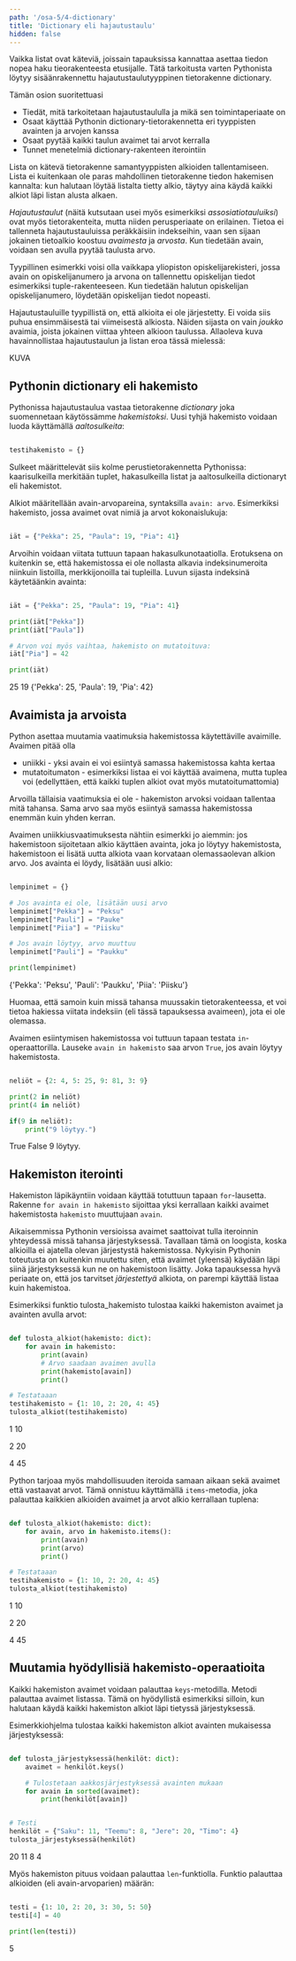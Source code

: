 ```yaml
---
path: '/osa-5/4-dictionary'
title: 'Dictionary eli hajautustaulu'
hidden: false
---
```



<text-box variant='learningObjectives' name='Oppimistavoitteet'>

Vaikka listat ovat käteviä, joissain tapauksissa kannattaa asettaa tiedon nopea haku tieorakenteesta etusijalle. Tätä tarkoitusta varten Pythonista löytyy sisäänrakennettu hajautustaulutyyppinen tietorakenne dictionary.

Tämän osion suoritettuasi

- Tiedät, mitä tarkoitetaan hajautustaululla ja mikä sen toimintaperiaate on
- Osaat käyttää Pythonin dictionary-tietorakennetta eri tyyppisten avainten ja arvojen kanssa
- Osaat pyytää kaikki taulun avaimet tai arvot kerralla
- Tunnet menetelmiä dictionary-rakenteen iterointiin

</text-box>

Lista on kätevä tietorakenne samantyyppisten alkioiden tallentamiseen. Lista ei kuitenkaan ole paras mahdollinen tietorakenne tiedon hakemisen kannalta: kun halutaan löytää listalta tietty alkio, täytyy aina käydä kaikki alkiot läpi listan alusta alkaen.

_Hajautustaulut_ (näitä kutsutaan usei myös esimerkiksi _assosiatiotauluiksi_) ovat myös tietorakenteita, mutta niiden perusperiaate on erilainen. Tietoa ei tallenneta hajautustauluissa peräkkäisiin indekseihin, vaan sen sijaan jokainen tietoalkio koostuu _avaimesta_ ja _arvosta_. Kun tiedetään avain, voidaan sen avulla pyytää taulusta arvo.

Tyypillinen esimerkki voisi olla vaikkapa yliopiston opiskelijarekisteri, jossa avain on opiskelijanumero ja arvona on tallennettu opiskelijan tiedot esimerkiksi tuple-rakenteeseen. Kun tiedetään halutun opiskelijan opiskelijanumero, löydetään opiskelijan tiedot nopeasti.

Hajautustauluille tyypillistä on, että alkioita ei ole järjestetty. Ei voida siis puhua ensimmäisestä tai viimeisestä alkiosta. Näiden sijasta on vain _joukko_ avaimia, joista jokainen viittaa yhteen alkioon taulussa. Allaoleva kuva havainnollistaa hajautustaulun ja listan eroa tässä mielessä:

KUVA

## Pythonin dictionary eli hakemisto

Pythonissa hajautustaulua vastaa tietorakenne _dictionary_ joka suomennetaan käytössämme _hakemistoksi_. Uusi tyhjä hakemisto voidaan luoda käyttämällä _aaltosulkeita_:

```python

testihakemisto = {}

```

Sulkeet määrittelevät siis kolme perustietorakennetta Pythonissa: kaarisulkeilla merkitään tuplet, hakasulkeilla listat ja aaltosulkeilla dictionaryt eli hakemistot.

Alkiot määritellään avain-arvopareina, syntaksilla `avain: arvo`. Esimerkiksi hakemisto, jossa avaimet ovat nimiä ja arvot kokonaislukuja:

```python

iät = {"Pekka": 25, "Paula": 19, "Pia": 41}

```

Arvoihin voidaan viitata tuttuun tapaan hakasulkunotaatiolla. Erotuksena on kuitenkin se, että hakemistossa ei ole nollasta alkavia indeksinumeroita niinkuin listoilla, merkkijonoilla tai tupleilla. Luvun sijasta indeksinä käytetäänkin avainta:


```python

iät = {"Pekka": 25, "Paula": 19, "Pia": 41}

print(iät["Pekka"])
print(iät["Paula"])

# Arvon voi myös vaihtaa, hakemisto on mutatoituva:
iät["Pia"] = 42

print(iät)

```

<sample-output>

25
19
{'Pekka': 25, 'Paula': 19, 'Pia': 42}

</sample-output>


## Avaimista ja arvoista

Python asettaa muutamia vaatimuksia hakemistossa käytettäville avaimille. Avaimen pitää olla

* uniikki - yksi avain ei voi esiintyä samassa hakemistossa kahta kertaa
* mutatoitumaton - esimerkiksi listaa ei voi käyttää avaimena, mutta tuplea voi (edellyttäen, että kaikki tuplen alkiot ovat myös mutatoitumattomia)

Arvoilla tällaisia vaatimuksia ei ole - hakemiston arvoksi voidaan tallentaa mitä tahansa. Sama arvo saa myös esiintyä samassa hakemistossa enemmän kuin yhden kerran.

Avaimen uniikkiusvaatimuksesta nähtiin esimerkki jo aiemmin: jos hakemistoon sijoitetaan alkio käyttäen avainta, joka jo löytyy hakemistosta, hakemistoon ei lisätä uutta alkiota vaan korvataan olemassaolevan alkion arvo. Jos avainta ei löydy, lisätään uusi alkio:

```python

lempinimet = {}

# Jos avainta ei ole, lisätään uusi arvo
lempinimet["Pekka"] = "Peksu"
lempinimet["Pauli"] = "Pauke"
lempinimet["Piia"] = "Piisku"

# Jos avain löytyy, arvo muuttuu
lempinimet["Pauli"] = "Paukku"

print(lempinimet)

```

<sample-output>

{'Pekka': 'Peksu', 'Pauli': 'Paukku', 'Piia': 'Piisku'}

</sample-output>

Huomaa, että samoin kuin missä tahansa muussakin tietorakenteessa, et voi tietoa hakiessa viitata indeksiin (eli tässä tapauksessa avaimeen), jota ei ole olemassa.

Avaimen esiintymisen hakemistossa voi tuttuun tapaan testata `in`-operaattorilla. Lauseke `avain in hakemisto` saa arvon `True`, jos avain löytyy hakemistosta.

```python

neliöt = {2: 4, 5: 25, 9: 81, 3: 9}

print(2 in neliöt)
print(4 in neliöt)

if(9 in neliöt):
    print("9 löytyy.")

```

<sample-output>

True
False
9 löytyy.

</sample-output>

## Hakemiston iterointi

Hakemiston läpikäyntiin voidaan käyttää totuttuun tapaan `for`-lausetta. Rakenne `for avain in hakemisto` sijoittaa yksi kerrallaan kaikki avaimet hakemistosta `hakemisto` muuttujaan `avain`.

<text-box variant="hint">

Aikaisemmissa Pythonin versioissa avaimet saattoivat tulla iteroinnin yhteydessä missä tahansa järjestyksessä. Tavallaan tämä on loogista, koska alkioilla ei ajatella olevan järjestystä hakemistossa. Nykyisin Pythonin toteutusta on kuitenkin muutettu siten, että avaimet (yleensä) käydään läpi siinä järjestyksessä kun ne on hakemistoon lisätty. Joka tapauksessa hyvä periaate on, että jos tarvitset _järjestettyä_ alkiota, on parempi käyttää listaa kuin hakemistoa.

</text-box>

Esimerkiksi funktio tulosta_hakemisto tulostaa kaikki hakemiston avaimet ja avainten avulla arvot:

```python

def tulosta_alkiot(hakemisto: dict):
    for avain in hakemisto:
        print(avain)
        # Arvo saadaan avaimen avulla
        print(hakemisto[avain])
        print()

# Testataaan
testihakemisto = {1: 10, 2: 20, 4: 45}
tulosta_alkiot(testihakemisto)

```

<sample-output>

1
10

2
20

4
45

</sample-output>

Python tarjoaa myös mahdollisuuden iteroida samaan aikaan sekä avaimet että vastaavat arvot. Tämä onnistuu käyttämällä `items`-metodia, joka palauttaa kaikkien alkioiden avaimet ja arvot alkio kerrallaan tuplena:

```python

def tulosta_alkiot(hakemisto: dict):
    for avain, arvo in hakemisto.items():
        print(avain)
        print(arvo)
        print()

# Testataaan
testihakemisto = {1: 10, 2: 20, 4: 45}
tulosta_alkiot(testihakemisto)

```

<sample-output>

1
10

2
20

4
45

</sample-output>

## Muutamia hyödyllisiä hakemisto-operaatioita

Kaikki hakemiston avaimet voidaan palauttaa `keys`-metodilla. Metodi palauttaa avaimet listassa. Tämä on hyödyllistä esimerkiksi silloin, kun halutaan käydä kaikki hakemiston alkiot läpi tietyssä järjestyksessä.

Esimerkkiohjelma tulostaa kaikki hakemiston alkiot avainten mukaisessa järjestyksessä:

```python

def tulosta_järjestyksessä(henkilöt: dict):
    avaimet = henkilöt.keys()

    # Tulostetaan aakkosjärjestyksessä avainten mukaan
    for avain in sorted(avaimet):
        print(henkilöt[avain])


# Testi
henkilöt = {"Saku": 11, "Teemu": 8, "Jere": 20, "Timo": 4}
tulosta_järjestyksessä(henkilöt)

```

<sample-output>

20
11
8
4

</sample-output>

Myös hakemiston pituus voidaan palauttaa `len`-funktiolla. Funktio palauttaa alkioiden (eli avain-arvoparien) määrän:

```python

testi = {1: 10, 2: 20, 3: 30, 5: 50}
testi[4] = 40

print(len(testi))

```

<sample-output>

5

</sample-output>
